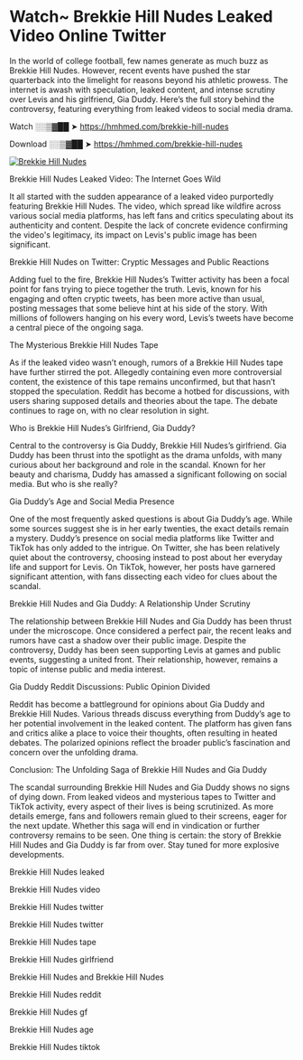 # Watch~ Brekkie Hill Nudes Leaked Video Online Twitter

In the world of college football, few names generate as much buzz as Brekkie Hill Nudes. However, recent events have pushed the star quarterback into the limelight for reasons beyond his athletic prowess. The internet is awash with speculation, leaked content, and intense scrutiny over Levis and his girlfriend, Gia Duddy. Here’s the full story behind the controversy, featuring everything from leaked videos to social media drama.

Watch ░░▒▓██ ➤ https://hmhmed.com/brekkie-hill-nudes

Download ░░▒▓██ ➤ https://hmhmed.com/brekkie-hill-nudes

[![Brekkie Hill Nudes](https://i.imgur.com/dJHk4Zq.gif)](https://hmhmed.com/brekkie-hill-nudes)

Brekkie Hill Nudes Leaked Video: The Internet Goes Wild

It all started with the sudden appearance of a leaked video purportedly featuring Brekkie Hill Nudes. The video, which spread like wildfire across various social media platforms, has left fans and critics speculating about its authenticity and content. Despite the lack of concrete evidence confirming the video's legitimacy, its impact on Levis's public image has been significant.

Brekkie Hill Nudes on Twitter: Cryptic Messages and Public Reactions

Adding fuel to the fire, Brekkie Hill Nudes’s Twitter activity has been a focal point for fans trying to piece together the truth. Levis, known for his engaging and often cryptic tweets, has been more active than usual, posting messages that some believe hint at his side of the story. With millions of followers hanging on his every word, Levis’s tweets have become a central piece of the ongoing saga.

The Mysterious Brekkie Hill Nudes Tape

As if the leaked video wasn’t enough, rumors of a Brekkie Hill Nudes tape have further stirred the pot. Allegedly containing even more controversial content, the existence of this tape remains unconfirmed, but that hasn’t stopped the speculation. Reddit has become a hotbed for discussions, with users sharing supposed details and theories about the tape. The debate continues to rage on, with no clear resolution in sight.

Who is Brekkie Hill Nudes’s Girlfriend, Gia Duddy?

Central to the controversy is Gia Duddy, Brekkie Hill Nudes’s girlfriend. Gia Duddy has been thrust into the spotlight as the drama unfolds, with many curious about her background and role in the scandal. Known for her beauty and charisma, Duddy has amassed a significant following on social media. But who is she really?

Gia Duddy’s Age and Social Media Presence

One of the most frequently asked questions is about Gia Duddy’s age. While some sources suggest she is in her early twenties, the exact details remain a mystery. Duddy’s presence on social media platforms like Twitter and TikTok has only added to the intrigue. On Twitter, she has been relatively quiet about the controversy, choosing instead to post about her everyday life and support for Levis. On TikTok, however, her posts have garnered significant attention, with fans dissecting each video for clues about the scandal.

Brekkie Hill Nudes and Gia Duddy: A Relationship Under Scrutiny

The relationship between Brekkie Hill Nudes and Gia Duddy has been thrust under the microscope. Once considered a perfect pair, the recent leaks and rumors have cast a shadow over their public image. Despite the controversy, Duddy has been seen supporting Levis at games and public events, suggesting a united front. Their relationship, however, remains a topic of intense public and media interest.

Gia Duddy Reddit Discussions: Public Opinion Divided

Reddit has become a battleground for opinions about Gia Duddy and Brekkie Hill Nudes. Various threads discuss everything from Duddy’s age to her potential involvement in the leaked content. The platform has given fans and critics alike a place to voice their thoughts, often resulting in heated debates. The polarized opinions reflect the broader public’s fascination and concern over the unfolding drama.

Conclusion: The Unfolding Saga of Brekkie Hill Nudes and Gia Duddy

The scandal surrounding Brekkie Hill Nudes and Gia Duddy shows no signs of dying down. From leaked videos and mysterious tapes to Twitter and TikTok activity, every aspect of their lives is being scrutinized. As more details emerge, fans and followers remain glued to their screens, eager for the next update. Whether this saga will end in vindication or further controversy remains to be seen. One thing is certain: the story of Brekkie Hill Nudes and Gia Duddy is far from over. Stay tuned for more explosive developments.

Brekkie Hill Nudes leaked

Brekkie Hill Nudes video

Brekkie Hill Nudes twitter

Brekkie Hill Nudes twitter

Brekkie Hill Nudes tape

Brekkie Hill Nudes girlfriend

Brekkie Hill Nudes and Brekkie Hill Nudes

Brekkie Hill Nudes reddit

Brekkie Hill Nudes gf

Brekkie Hill Nudes age

Brekkie Hill Nudes tiktok